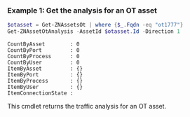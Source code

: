 ### Example 1: Get the analysis for an OT asset
```powershell
$otasset = Get-ZNAssetsOt | where {$_.Fqdn -eq "ot1777"}
Get-ZNAssetOtAnalysis -AssetId $otasset.Id -Direction 1
```

```output
CountByAsset        : 0
CountByPort         : 0
CountByProcess      : 0
CountByUser         : 0
ItemByAsset         : {}
ItemByPort          : {}
ItemByProcess       : {}
ItemByUser          : {}
ItemConnectionState : 
```

This cmdlet returns the traffic analysis for an OT asset.
